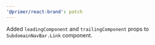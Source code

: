 ```yaml
---
'@primer/react-brand': patch
---
```


Added `leadingComponent` and `trailingComponent` props to `SubdomainNavBar.Link` component.

